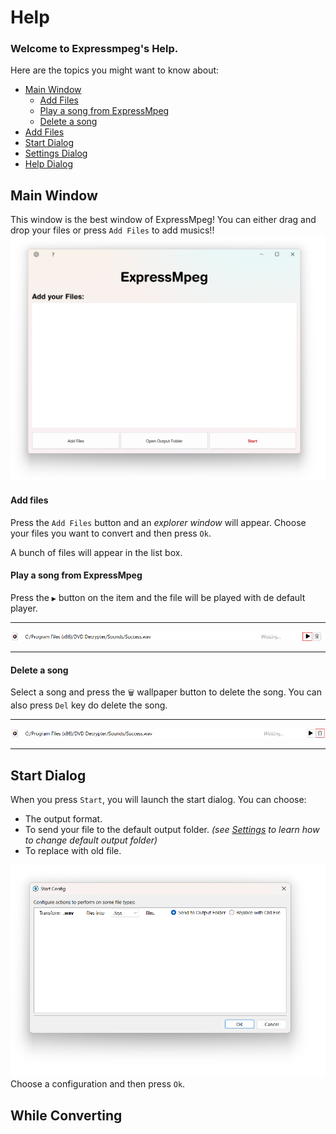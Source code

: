 # Help

### Welcome to Expressmpeg's Help.

Here are the topics you might want to know about:

- [Main Window](#main-window)
    - [Add Files](#add-files)
    - [Play a song from ExpressMpeg](play-a-song-from-expressmpeg)
    - [Delete a song](delete-a-song)
- [Add Files](#add-files)
- [Start Dialog](#start-dialog)
- [Settings Dialog](#SettingsDialog)
- [Help Dialog](#HelpDialog)

## Main Window
This window is the best window of ExpressMpeg! You can either drag and drop your files or press `Add Files` to add musics!!
![MainWindw](./main-window.png)

#### Add files
Press the `Add Files` button and an *explorer window* will appear. Choose your files you want to convert and then press `Ok`.

A bunch of files will appear in the list box.

#### Play a song from ExpressMpeg
Press the `▶` button on the item and the file will be played with de default player.
_______________________________
![play item](./play-item.png)
________________________________

#### Delete a song
Select a song and press the `🗑` wallpaper button to delete the song.
You can also press `Del` key do delete the song.
_________________________________
![delete item](./delete-item.png)
_________________________________

## Start Dialog
When you press `Start`, you will launch the start dialog.
You can choose:
- The output format.
- To send your file to the default output folder. *(see [Settings](#settings-dialog) to learn how to change default output folder)*
- To replace with old file.

![Start Dialog](./start-dialog.png)
Choose a configuration and then press `Ok`.

## While Converting



